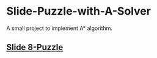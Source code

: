 # Slide-Puzzle-with-A-Solver
A small project to implement A* algorithm.

## [Slide 8-Puzzle](https://rushour0.github.io/Slide-Puzzle-with-A-Solver/)
